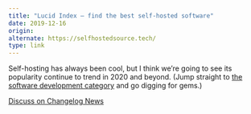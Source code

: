 ```yaml
---
title: "Lucid Index – find the best self-hosted software"
date: 2019-12-16
origin: 
alternate: https://selfhostedsource.tech/
type: link
---
```


<p>Self-hosting has always been cool, but I think we’re going to see its popularity continue to trend in 2020 and beyond. (Jump straight to <a href="https://selfhostedsource.tech/category/self-hosted/software-development">the software development category</a> and go digging for gems.)</p>
<p><a href="https://changelog.com/news/ZzLW">Discuss on Changelog News</a></p>